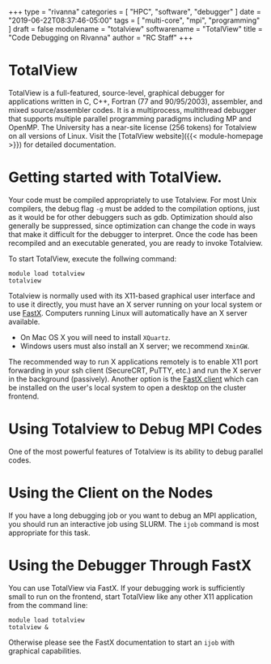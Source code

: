 +++
type = "rivanna"
categories = [
  "HPC",
  "software",
  "debugger"
]
date = "2019-06-22T08:37:46-05:00"
tags = [
  "multi-core",
  "mpi",
  "programming"
]
draft = false
modulename = "totalview"
softwarename = "TotalView"
title = "Code Debugging on Rivanna"
author = "RC Staff"
+++

# TotalView
TotalView is a full-featured, source-level, graphical debugger for applications written in C, C++, Fortran (77 and 90/95/2003), assembler, and mixed source/assembler codes. It is a multiprocess, multithread debugger that supports multiple parallel programming paradigms including MP and OpenMP. The University has a near-site license (256 tokens) for Totalview on all versions of Linux. Visit the [TotalView website]({{< module-homepage >}}) for detailed documentation.

# Getting started with TotalView.
Your code must be compiled appropriately to use Totalview. For most Unix compilers, the debug flag `-g` must be added to the compilation options, just as it would be for other debuggers such as gdb. Optimization should also generally be suppressed, since optimization can change the code in ways that make it difficult for the debugger to interpret. Once the code has been recompiled and an executable generated, you are ready to invoke Totalview.

To start TotalView, execute the follwing command:
```
module load totalview
totalview
```

Totalview is normally used with its X11-based graphical user interface and to use it directly, you must have an X server running on your local system or use [FastX](/userinfo/rivanna/logintools/fastx). Computers running Linux will automatically have an X server available.

* On Mac OS X you will need to install `XQuartz`.
* Windows users must also install an X server; we recommend `XminGW`.

The recommended way to run X applications remotely is to enable X11 port forwarding in your ssh client (SecureCRT, PuTTY, etc.) and run the X server in the background (passively). Another option is the [FastX client](/userinfo/rivanna/logintools/fastx) which can be installed on the user's local system to open a desktop on the cluster frontend.

# Using Totalview to Debug MPI Codes
One of the most powerful features of Totalview is its ability to debug parallel codes.

# Using the Client on the Nodes
If you have a long debugging job or you want to debug an MPI application, you should run an interactive job using SLURM.  The `ijob` command is most appropriate for this task.  

# Using the Debugger Through FastX
You can use TotalView via FastX. If your debugging work is sufficiently small to run on the frontend, start TotalView like any other X11 application from the command line:
```
module load totalview
totalview &
```
Otherwise please see the FastX documentation to start an `ijob` with graphical capabilities.
